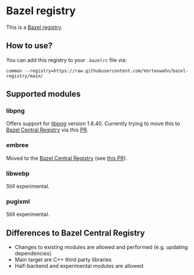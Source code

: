 # Bazel registry

This is a [Bazel registry](https://bazel.build/external/registry).

## How to use?

You can add this registry to your `.bazelrc` file via:

```
common --registry=https://raw.githubusercontent.com/Vertexwahn/bazel-registry/main/
```

## Supported modules

### libpng

Offers support for [libpng](http://www.libpng.org/pub/png/libpng.html) version 1.6.40.
Currently trying to move this to [Bazel Central Registry](https://registry.bazel.build/) via this [PR](https://github.com/bazelbuild/bazel-central-registry/pull/1005).

### embree

Moved to the [Bazel Central Registry](https://registry.bazel.build/) (see [this PR](https://github.com/bazelbuild/bazel-central-registry/pull/964)).

### libwebp

Still experimental.

### pugixml

Still experimental.

## Differences to Bazel Central Registry

- Changes to existing modules are allowed and performed (e.g. updating dependencies)
- Main target are C++ third party libraries
- Half-backend and experimental modules are allowed
